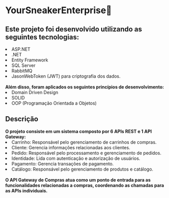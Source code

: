 # YourSneakerEnterprise👟

<h2>Este projeto foi desenvolvido utilizando as seguintes tecnologias:</h2>

<li>ASP.NET</li>
<li>.NET</li>
<li>Entity Framework</li>
<li>SQL Server</li>
<li>RabbitMQ</li>
<li>JasonWebToken (JWT) para criptografia dos dados.</li>
<br/>
<strong>Além disso, foram aplicados os seguintes princípios de desenvolvimento:</strong>

<li>Domain Driven Design</li>
<li>SOLID</li>
<li>OOP (Programação Orientada a Objetos)</li>
<h2>Descrição</h2>
<strong>O projeto consiste em um sistema composto por 6 APIs REST e 1 API Gateway:
</strong>
<br/>
<li>Carrinho: Responsável pelo gerenciamento de carrinhos de compras.</li>
<li>Cliente: Gerencia informações relacionadas aos clientes.</li>
<li>Pedido: Responsável pelo processamento e gerenciamento de pedidos.</li>
<li>Identidade: Lida com autenticação e autorização de usuários.</li>
<li>Pagamento: Gerencia transações de pagamento.</li>
<li>Catálogo: Responsável pelo gerenciamento de produtos e catálogo.</li>
<br/>
<strong>O API Gateway de Compras atua como um ponto de entrada para as funcionalidades relacionadas a compras, coordenando as chamadas para as APIs individuais.</strong>
